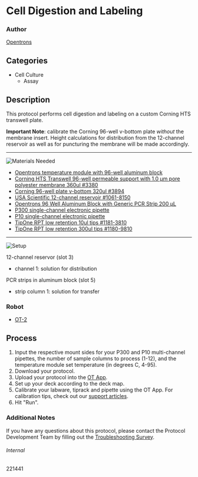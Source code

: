 # Cell Digestion and Labeling

### Author
[Opentrons](https://opentrons.com/)

## Categories
* Cell Culture
	* Assay

## Description
This protocol performs cell digestion and labeling on a custom Corning HTS transwell plate.

**Important Note**: calibrate the Corning 96-well v-bottom plate _without_ the membrane insert. Height calculations for distribution from the 12-channel reservoir as well as for puncturing the membrane will be made accordingly.

---
![Materials Needed](https://s3.amazonaws.com/opentrons-protocol-library-website/custom-README-images/001-General+Headings/materials.png)

* [Opentrons temperature module with 96-well aluminum block](https://shop.opentrons.com/collections/hardware-modules/products/tempdeck)
* [Corning HTS Transwell 96-well permeable support with 1.0 µm pore polyester membrane 360ul #3380](https://ecatalog.corning.com/life-sciences/b2c/US/en/Permeable-Supports/HTS/HTS-Transwell%C2%AE-96-well-Permeable-Support/p/3380)
* [Corning 96-well plate v-bottom 320ul #3894](https://ecatalog.corning.com/life-sciences/b2c/US/en/Permeable-Supports/Inserts/Corning%C2%AE-96-well-Clear-Polystyrene-Microplates/p/3894)
* [USA Scientific 12-channel reservoir #1061-8150](https://www.usascientific.com/12-channel-automation-reservoir.aspx)
* [Opentrons 96 Well Aluminum Block with Generic PCR Strip 200 µL](https://labware.opentrons.com/opentrons_96_aluminumblock_generic_pcr_strip_200ul?category=aluminumBlock)
* [P300 single-channel electronic pipette](https://shop.opentrons.com/collections/ot-2-pipettes/products/8-channel-electronic-pipette?variant=5984202489885)
* [P10 single-channel electronic pipette](https://shop.opentrons.com/collections/ot-2-pipettes/products/8-channel-electronic-pipette)
* [TipOne RPT low retention 10ul tips #1181-3810](https://www.usascientific.com/10ul-tipone-rpt-filtertip.aspx)
* [TipOne RPT low retention 300ul tips #1180-9810](https://www.usascientific.com/300ul-tipone-rpt-filtertip.aspx)

---
![Setup](https://s3.amazonaws.com/opentrons-protocol-library-website/custom-README-images/001-General+Headings/Setup.png)

12-channel reservor (slot 3)
* channel 1: solution for distribution

PCR strips in aluminum block (slot 5)
* strip column 1: solution for transfer

### Robot
* [OT-2](https://opentrons.com/ot-2)

## Process
1. Input the respective mount sides for your P300 and P10 multi-channel pipettes, the number of sample columns to process (1-12), and the temperature module set temperature (in degrees C, 4-95).
2. Download your protocol.
3. Upload your protocol into the [OT App](https://opentrons.com/ot-app).
4. Set up your deck according to the deck map.
5. Calibrate your labware, tiprack and pipette using the OT App. For calibration tips, check out our [support articles](https://support.opentrons.com/en/collections/1559720-guide-for-getting-started-with-the-ot-2).
6. Hit "Run".

### Additional Notes
If you have any questions about this protocol, please contact the Protocol Development Team by filling out the [Troubleshooting Survey](https://protocol-troubleshooting.paperform.co/).

###### Internal
221441
